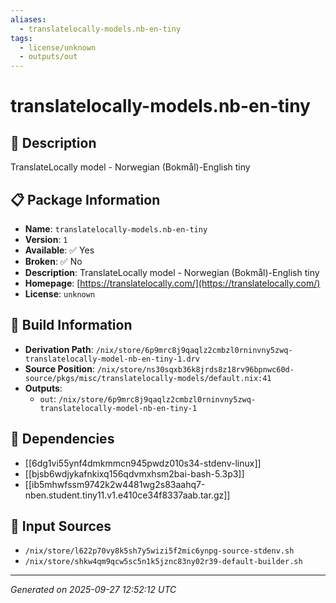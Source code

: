 ```yaml
---
aliases:
  - translatelocally-models.nb-en-tiny
tags:
  - license/unknown
  - outputs/out
---
```


# translatelocally-models.nb-en-tiny

## 📝 Description

TranslateLocally model - Norwegian (Bokmål)-English tiny

## 📋 Package Information

- **Name**: `translatelocally-models.nb-en-tiny`
- **Version**: `1`
- **Available**: ✅ Yes
- **Broken**: ✅ No
- **Description**: TranslateLocally model - Norwegian (Bokmål)-English tiny
- **Homepage**: [https://translatelocally.com/](https://translatelocally.com/)
- **License**: `unknown`

## 🔧 Build Information

- **Derivation Path**: `/nix/store/6p9mrc8j9qaqlz2cmbzl0rninvny5zwq-translatelocally-model-nb-en-tiny-1.drv`
- **Source Position**: `/nix/store/ns30sqxb36k8jrds8z18rv96bpnwc60d-source/pkgs/misc/translatelocally-models/default.nix:41`
- **Outputs**:
  - `out`:  `/nix/store/6p9mrc8j9qaqlz2cmbzl0rninvny5zwq-translatelocally-model-nb-en-tiny-1`

## 🔗 Dependencies

- [[6dg1vi55ynf4dmkmmcn945pwdz010s34-stdenv-linux]]
- [[bjsb6wdjykafnkixq156qdvmxhsm2bai-bash-5.3p3]]
- [[ib5mhwfssm9742k2w4481wg2s83aahq7-nben.student.tiny11.v1.e410ce34f8337aab.tar.gz]]

## 📁 Input Sources

- `/nix/store/l622p70vy8k5sh7y5wizi5f2mic6ynpg-source-stdenv.sh`
- `/nix/store/shkw4qm9qcw5sc5n1k5jznc83ny02r39-default-builder.sh`

---
*Generated on 2025-09-27 12:52:12 UTC*
